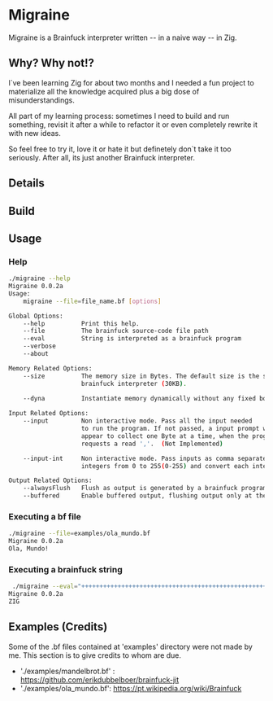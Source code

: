 
# Migraine
Migraine is a Brainfuck interpreter written -- in a naive way -- in Zig. 

## Why? Why not!? 
I`ve been learning Zig for about two months and I needed a fun project to materialize all the knowledge acquired plus a big dose of misunderstandings. 

All part of my learning process: sometimes I need to build and run something, revisit it after a while to refactor it or even completely rewrite it with new ideas. 

So feel free to try it, love it or hate it but definetely don`t take it too seriously. After all, its just another Brainfuck interpreter.

## Details

## Build

## Usage
### Help
```bash
./migraine --help
Migraine 0.0.2a
Usage:
    migraine --file=file_name.bf [options]

Global Options:
    --help          Print this help.
    --file          The brainfuck source-code file path
    --eval          String is interpreted as a brainfuck program
    --verbose       
    --about         

Memory Related Options:
    --size          The memory size in Bytes. The default size is the same as the original 
                    brainfuck interpreter (30KB).

    --dyna          Instantiate memory dynamically without any fixed bound. (Not Implemented)
        
Input Related Options:
    --input         Non interactive mode. Pass all the input needed 
                    to run the program. If not passed, a input prompt will
                    appear to collect one Byte at a time, when the program
                    requests a read ','.  (Not Implemented)

    --input-int     Non interactive mode. Pass inputs as comma separated  
                    integers from 0 to 255(0-255) and convert each integer as Byte. (Not Implemented)

Output Related Options:
    --alwaysFlush   Flush as output is generated by a brainfuck program  (Not Implemented)
    --buffered      Enable buffered output, flushing output only at the end of the program`s execution. (Not Implemented)
```
### Executing a bf file

```bash
./migraine --file=examples/ola_mundo.bf
Migraine 0.0.2a
Ola, Mundo!
```

### Executing a brainfuck string
```bash
 ./migraine --eval="++++++++++++++++++++++++++++++++++++++++++++++++++++++++++++++++++++++++++++++++++++++++++.-----------------.--."
Migraine 0.0.2a
ZIG
```

## Examples (Credits)
Some of the .bf files contained at 'examples' directory were not made by me. This section is to give credits to whom are due.
+ './examples/mandelbrot.bf' : https://github.com/erikdubbelboer/brainfuck-jit
+ './examples/ola_mundo.bf': https://pt.wikipedia.org/wiki/Brainfuck